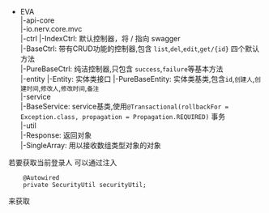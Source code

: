 + EVA   
    |-api-core   
        |-io.nerv.core.mvc   
            |-ctrl
                |-IndexCtrl: 默认控制器，将 / 指向 swagger   
                |-BaseCtrl: 带有CRUD功能的控制器,包含 `list`,`del`,`edit`,`get/{id}` 四个默认方法      
                |-PureBaseCtrl: 纯洁控制器,只包含 `success`,`failure`等基本方法      
            |-entity
                |-Entity: 实体类接口
                |-PureBaseEntity: 实体类基类,包含`id`,`创建人`,`创建时间`,`修改人`,`修改时间`,`备注`               
            |-service   
                |-BaseService: service基类,使用`@Transactional(rollbackFor = Exception.class, propagation = Propagation.REQUIRED)` 事务   
            |-util   
                |-Response: 返回对象  
                |-SingleArray: 用以接收数组类型对象的对象   
                
 
若要获取当前登录人 可以通过注入
```
    @Autowired
    private SecurityUtil securityUtil;
```
来获取